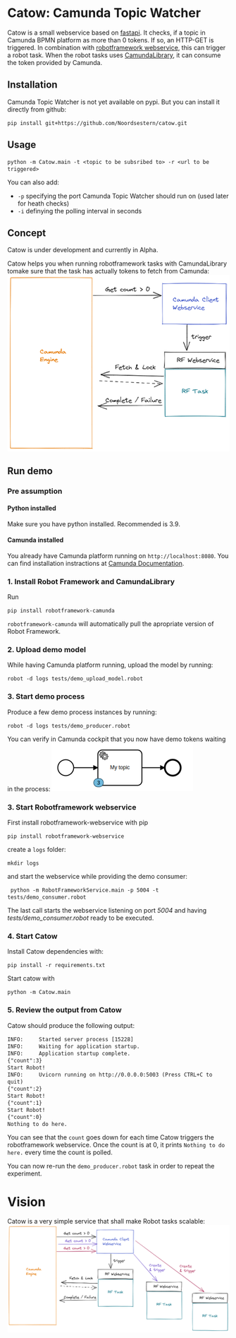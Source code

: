 # Catow: Camunda Topic Watcher
Catow is a small webservice based on [fastapi](https://fastapi.tiangolo.com/). 
It checks, if a topic in Camunda BPMN platform as more than 0 tokens. 
If so, an HTTP-GET is triggered. In combination with 
[robotframework webservice](https://github.com/postadress/robotframework-webservice), this can trigger a robot task. 
When the robot tasks uses [CamundaLibrary](https://github.com/MarketSquare/robotframework-camunda), 
it can consume the token provided by Camunda.

## Installation

Camunda Topic Watcher is not yet available on pypi. But you can install it directly from github:

```
pip install git+https://github.com/Noordsestern/catow.git
```

## Usage

```
python -m Catow.main -t <topic to be subsribed to> -r <url to be triggered>
```

You can also add:
- `-p` specifying the port Camunda Topic Watcher should run on (used later for heath checks)
- `-i` definying the polling interval in seconds

## Concept
Catow is under development and currently in Alpha.

Catow helps you when running robotframework tasks with CamundaLibrary tomake sure that the task
has actually tokens to fetch from Camunda:
![Catow concept](./images/camundalibrary-webservice-simple.png)

## Run demo
### Pre assumption
#### Python installed
Make sure you have python installed. Recommended is 3.9.

#### Camunda installed
You already have Camunda platform running on `http://localhost:8080`. You can find installation instractions at 
[Camunda Documentation](https://docs.camunda.org/manual/latest/introduction/downloading-camunda/#download-the-runtime).

### 1. Install Robot Framework and CamundaLibrary
Run
```shell
pip install robotframework-camunda
```
`robotframework-camunda` will automatically pull the apropriate version of Robot Framework.

### 2. Upload demo model
While having Camunda platform running, upload the model by running:
```shell
robot -d logs tests/demo_upload_model.robot
```

### 3. Start demo process
Produce a few demo process instances by running:
```shell
robot -d logs tests/demo_producer.robot
```
You can verify in Camunda cockpit that you now have demo tokens waiting in the process:
![Demo instances in process](./images/1-demo-tokens-in-process.png)

### 3. Start Robotframework webservice
First install robotframework-webservice with pip
```shell
pip install robotframework-webservice
```
create a `logs` folder:
```shell
mkdir logs
```
and start the webservice while providing the demo consumer:
```shell
 python -m RobotFrameworkService.main -p 5004 -t tests/demo_consumer.robot
```
The last call starts the webservice listening on port *5004* and having *tests/demo_consumer.robot* ready to be 
executed.

### 4. Start Catow
Install Catow dependencies with:
```shell
pip install -r requirements.txt
```
Start catow with
```shell
python -m Catow.main
```

### 5. Review the output from Catow
Catow should produce the following output:
```log
INFO:     Started server process [15228]
INFO:     Waiting for application startup.
INFO:     Application startup complete.
{"count":3}
Start Robot!
INFO:     Uvicorn running on http://0.0.0.0:5003 (Press CTRL+C to quit)
{"count":2}
Start Robot!
{"count":1}
Start Robot!
{"count":0}
Nothing to do here.
```
You can see that the `count` goes down for each time Catow triggers the robotframework webservice.
Once the count is at 0, it prints `Nothing to do here.` every time the count is polled.

You can now re-run the `demo_producer.robot` task in order to repeat the experiment.

# Vision
Catow is a very simple service that shall make Robot tasks scalable:
![Catow scaling](./images/camundalibrary-webservice-scaling.png)
